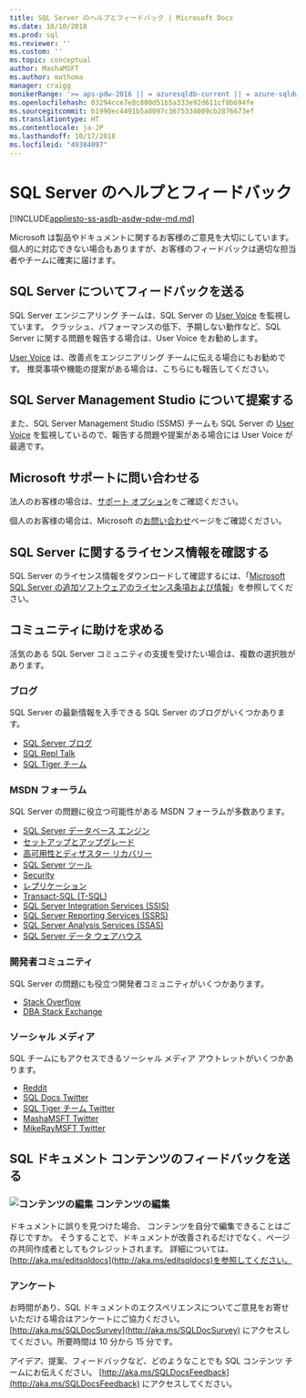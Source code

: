 ```yaml
---
title: SQL Server のヘルプとフィードバック | Microsoft Docs
ms.date: 10/10/2018
ms.prod: sql
ms.reviewer: ''
ms.custom: ''
ms.topic: conceptual
author: MashaMSFT
ms.author: mathoma
manager: craigg
monikerRange: '>= aps-pdw-2016 || = azuresqldb-current || = azure-sqldw-latest || >= sql-server-2016 || >= sql-server-linux-2017 || = sqlallproducts-allversions'
ms.openlocfilehash: 03294cce7e8c800d51b5a333e92d611cf8b694fe
ms.sourcegitcommit: b1990ec4491b5a8097c3675334009cb2876673ef
ms.translationtype: HT
ms.contentlocale: ja-JP
ms.lasthandoff: 10/17/2018
ms.locfileid: "49384097"
---
```

# <a name="sql-server-help-and-feedback"></a>SQL Server のヘルプとフィードバック
[!INCLUDE[appliesto-ss-asdb-asdw-pdw-md.md](../includes/appliesto-ss-asdb-asdw-pdw-md.md)]

Microsoft は製品やドキュメントに関するお客様のご意見を大切にしています。 個人的に対応できない場合もありますが、お客様のフィードバックは適切な担当者やチームに確実に届けます。 

## <a name="i-want-to-give-feedback-on-sql-server"></a>SQL Server についてフィードバックを送る
SQL Server エンジニアリング チームは、SQL Server の [User Voice](https://feedback.azure.com/forums/908035-sql-server) を監視しています。 クラッシュ、パフォーマンスの低下、予期しない動作など、SQL Server に関する問題を報告する場合は、User Voice をお勧めします。 

[User Voice](https://feedback.azure.com/forums/908035-sql-server) は、改善点をエンジニアリング チームに伝える場合にもお勧めです。 推奨事項や機能の提案がある場合は、こちらにも報告してください。 

## <a name="i-want-to-make-a-suggestion-about-sql-server-management-studio"></a>SQL Server Management Studio について提案する
また、SQL Server Management Studio (SSMS) チームも SQL Server の [User Voice](https://feedback.azure.com/forums/908035-sql-server) を監視しているので、報告する問題や提案がある場合には User Voice が最適です。 

## <a name="i-want-to-contact-microsoft-support"></a>Microsoft サポートに問い合わせる
法人のお客様の場合は、[サポート オプション](https://support.microsoft.com/gp/support-options-for-business?forceorigin=esmc)をご確認ください。

個人のお客様の場合は、Microsoft の[お問い合わせ](https://support.microsoft.com/gp/contactus81?forceorigin=esmc&Audience=Commercial)ページをご確認ください。

## <a name="i-want-to-review-license-information-about-sql-server"></a>SQL Server に関するライセンス情報を確認する
SQL Server のライセンス情報をダウンロードして確認するには、「[Microsoft SQL Server の追加ソフトウェアのライセンス条項および情報](https://www.microsoft.com/en-us/download/details.aspx?id=39299)」を参照してください。 

## <a name="i-want-to-ask-the-community-for-help"></a>コミュニティに助けを求める 
活気のある SQL Server コミュニティの支援を受けたい場合は、複数の選択肢があります。

### <a name="blogs"></a>ブログ
SQL Server の最新情報を入手できる SQL Server のブログがいくつかあります。 

- [SQL Server ブログ](https://cloudblogs.microsoft.com/sqlserver/)
- [SQL Repl Talk](https://blogs.msdn.microsoft.com/repltalk/)
- [SQL Tiger チーム](https://blogs.msdn.microsoft.com/sql_server_team/)


### <a name="msdn-forums"></a>MSDN フォーラム
SQL Server の問題に役立つ可能性がある MSDN フォーラムが多数あります。 
- [SQL Server データベース エンジン](https://social.msdn.microsoft.com/Forums/en-US/home?forum=sqldatabaseengine&filter=alltypes&sort=lastpostdesc)
- [セットアップとアップグレード](https://social.msdn.microsoft.com/Forums/en-US/home?forum=sqlsetupandupgrade&filter=alltypes&sort=lastpostdesc)
- [高可用性とディザスター リカバリー](https://social.msdn.microsoft.com/Forums/en-US/home?forum=sqldisasterrecovery%2Csqldatabasemirroring&filter=alltypes&sort=lastpostdesc)
- [SQL Server ツール](https://social.msdn.microsoft.com/Forums/en-US/home?forum=sqltools%2Cssdt&filter=alltypes&sort=lastpostdesc) 
- [Security](https://social.msdn.microsoft.com/Forums/en-US/home?forum=sqlsecurity&filter=alltypes&sort=lastpostdesc)
- [レプリケーション](https://social.msdn.microsoft.com/Forums/en-US/home?forum=sqlreplication&filter=alltypes&sort=lastpostdesc)
- [Transact-SQL (T-SQL)](https://social.msdn.microsoft.com/Forums/en-US/home?forum=transactsql)
- [SQL Server Integration Services (SSIS)](https://social.msdn.microsoft.com/Forums/en-US/home?forum=sqlintegrationservices&filter=alltypes&sort=lastpostdesc)
- [SQL Server Reporting Services (SSRS)](https://social.msdn.microsoft.com/Forums/en-US/home?forum=sqlreportingservices&filter=alltypes&sort=lastpostdesc)
- [SQL Server Analysis Services (SSAS)](https://social.msdn.microsoft.com/Forums/en-US/home?forum=sqlanalysisservices&filter=alltypes&sort=lastpostdesc)
- [SQL Server データ ウェアハウス](https://social.msdn.microsoft.com/Forums/en-US/home?forum=sqldatawarehousing&filter=alltypes&sort=lastpostdesc)

### <a name="developer-communities"></a>開発者コミュニティ
SQL Server の問題にも役立つ開発者コミュニティがいくつかあります。 

- [Stack Overflow](https://stackoverflow.com/questions/tagged/sql-server)
- [DBA Stack Exchange](https://dba.stackexchange.com/questions/tagged/sql-server)

### <a name="social-media"></a>ソーシャル メディア
SQL チームにもアクセスできるソーシャル メディア アウトレットがいくつかあります。 

- [Reddit](https://www.reddit.com/r/SQLServer/)
- [SQL Docs Twitter](https://twitter.com/sqldocs)
- [SQL Tiger チーム Twitter](https://twitter.com/mssqltiger)
- [MashaMSFT Twitter](https://twitter.com/mashamsft)
- [MikeRayMSFT Twitter](https://twitter.com/mncray)

## <a name="i-want-to-provide-feedback-for-sql-docs-content"></a>SQL ドキュメント コンテンツのフィードバックを送る

### <a name="edit-contentincludesmediaedit-topic-pencilpng-editing-content"></a>![コンテンツの編集](../includes/media/edit-topic-pencil.png) コンテンツの編集
ドキュメントに誤りを見つけた場合、 コンテンツを自分で編集できることはご存じですか。 そうすることで、ドキュメントが改善されるだけでなく、ページの共同作成者としてもクレジットされます。 詳細については、[http://aka.ms/editsqldocs](http://aka.ms/editsqldocs)を参照してください。 

### <a name="surveys"></a>アンケート
お時間があり、SQL ドキュメントのエクスペリエンスについてご意見をお寄せいただける場合はアンケートにご協力ください。 [http://aka.ms/SQLDocSurvey](http://aka.ms/SQLDocSurvey) にアクセスしてください。所要時間は 10 分から 15 分です。 

アイデア、提案、フィードバックなど、どのようなことでも SQL コンテンツ チームにお伝えください。 [http://aka.ms/SQLDocsFeedback](http://aka.ms/SQLDocsFeedback) にアクセスしてください。 
